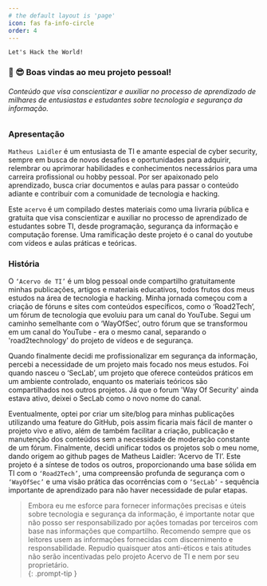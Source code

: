 ```yaml
---
# the default layout is 'page'
icon: fas fa-info-circle
order: 4
---
```

`Let's Hack the World!`
### 👋 😎 Boas vindas ao meu projeto pessoal! 
###### Conteúdo que visa conscientizar e auxiliar no processo de aprendizado de milhares de entusiastas e estudantes sobre tecnologia e segurança da informação.

### Apresentação

 `Matheus Laidler` é um entusiasta de TI e amante especial de cyber security, sempre em busca de novos desafios e oportunidades para adquirir, relembrar ou aprimorar habilidades e conhecimentos necessários para uma carreira profissional ou hobby pessoal. Por ser apaixonado pelo aprendizado, busca criar documentos e aulas para passar o conteúdo adiante e contribuir com a comunidade de tecnologia e hacking. 

 Este `acervo` é um compilado destes materiais como uma livraria pública e gratuita que visa conscientizar e auxiliar no processo de aprendizado de estudantes sobre TI, desde programação, segurança da informação e computação forense. Uma ramificação deste projeto é o canal do youtube com vídeos e aulas práticas e teóricas. 

### História

 O `‘Acervo de TI’` é um blog pessoal onde compartilho gratuitamente minhas publicações, artigos e materiais educativos, todos frutos dos meus estudos na área de tecnologia e hacking. Minha jornada começou com a criação de fóruns e sites com conteúdos específicos, como o ‘Road2Tech’, um fórum de tecnologia que evoluiu para um canal do YouTube. Segui um caminho semelhante com o ‘WayOfSec’, outro fórum que se transformou em um canal do YouTube - era o mesmo canal, separando o 'road2technology' do projeto de vídeos e de segurança.

 Quando finalmente decidi me profissionalizar em segurança da informação, percebi a necessidade de um projeto mais focado nos meus estudos. Foi quando nasceu o ‘SecLab’, um projeto que oferece conteúdos práticos em um ambiente controlado, enquanto os materiais teóricos são compartilhados nos outros projetos. Já que o forum 'Way Of Security' ainda estava ativo, deixei o SecLab como o novo nome do canal. 
 
 Eventualmente, optei por criar um site/blog para minhas publicações utilizando uma feature do GitHub, pois assim ficaria mais fácil de manter o projeto vivo e ativo, além de também facilitar a criação, publicação e manutenção dos conteúdos sem a necessidade de moderação constante de um fórum. Finalmente, decidi unificar todos os projetos sob o meu nome, dando origem ao github pages de Matheus Laidler: ‘Acervo de TI’. Este projeto é a síntese de todos os outros, proporcionando uma base sólida em TI com o `‘Road2Tech’`, uma compreensão profunda de segurança com o `‘WayOfSec’` e uma visão prática das ocorrências com o `‘SecLab’` - sequência importante de aprendizado para não haver necessidade de pular etapas.


> Embora eu me esforce para fornecer informações precisas e úteis sobre tecnologia e segurança da informação, é importante notar que não posso ser responsabilizado por ações tomadas por terceiros com base nas informações que compartilho. Recomendo sempre que os leitores usem as informações fornecidas com discernimento e responsabilidade. Repudio quaisquer atos anti-éticos e tais atitudes não serão incentivadas pelo projeto Acervo de TI e nem por seu proprietário.  
{: .prompt-tip }
